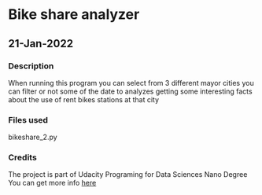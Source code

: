 # Bike share analyzer

## 21-Jan-2022

### Description

When running this program you can select from 3 different mayor cities
you can filter or not some of the date to analyzes getting some interesting
facts about the use of rent bikes stations at that city

### Files used

bikeshare_2.py

### Credits

The project is part of Udacity
Programing for Data Sciences Nano Degree
You can get more info [here](https://www.udacity.com/course/programming-for-data-science-nanodegree--nd104)
